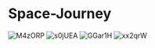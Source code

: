 # Space-Journey
![M4zORP](https://github.com/user-attachments/assets/dc9a636d-74e8-4841-9bc5-5e4a16f51485)
![s0jUEA](https://github.com/user-attachments/assets/51be8e84-477e-4be8-af12-5cc8ab570590)
![GGar1H](https://github.com/user-attachments/assets/7dd1f1f5-75a6-4c70-ac72-a399ccfc0e67)
![xx2qrW](https://github.com/user-attachments/assets/f54fce10-1949-4995-9e99-a62163a16491)
